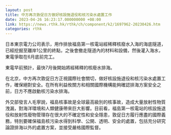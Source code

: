```yaml
---
layout: post
title: 中方再次敦促日方做好核設施退役和核污染水處置工作
date: 2023-04-26 16:23:17.000000000 +08:00
link: https://news.rthk.hk/rthk/ch/component/k2/1697962-20230426.htm
categories: rthk
---
```


日本東京電力公司表示，用作排放福島第一核電站經稀釋核廢水入海的海底隧道，已經挖掘至離岸1公里的終點，之後會撤走隧道內的材料和設備，然後灌入海水，東電爭取在6月底前完工。

東電早前預計，最快7月後開始將經稀釋的核廢水排海。

在北京，中方再次敦促日方正視國際社會關切，做好核設施退役和核污染水處置工作，確保絕對安全。在所有利益攸關方和相關國際機構能夠確認排海方案安全之前，日方不應啟動核污染水排海。

外交部發言人毛寧說，福島核事故是全球最高級別的核事故，造成大量放射性物質洩漏，對海洋環境和人類健康帶來巨大影響。目前看，福島第一核電站的核設施退役和放射性廢物管理存在很大的不確定性和安全隱患，敦促日方履行應盡的國際義務，特別要確保福島核污染水得到科學、公開、透明、安全的處置，包括充分研究論證排海以外的處置方案，並接受嚴格國際監督。
